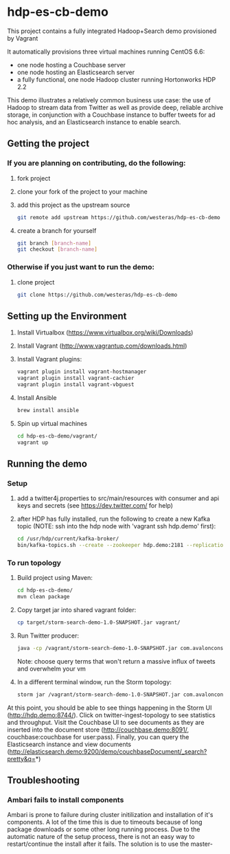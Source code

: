 # hdp-es-cb-demo

This project contains a fully integrated Hadoop+Search demo provisioned by Vagrant

It automatically provisions three virtual machines running CentOS 6.6:
* one node hosting a Couchbase server
* one node hosting an Elasticsearch server
* a fully functional, one node Hadoop cluster running Hortonworks HDP 2.2

This demo illustrates a relatively common business use case: the use of Hadoop to stream data from Twitter as well as provide deep, reliable archive storage, in conjunction with a Couchbase instance to buffer tweets for ad hoc analysis, and an Elasticsearch instance to enable search.

## Getting the project
### If you are planning on contributing, do the following:

1. fork project
2. clone your fork of the project to your machine
3. add this project as the upstream source

    ```sh
    git remote add upstream https://github.com/westeras/hdp-es-cb-demo
    ```
4. create a branch for yourself

    ```sh
    git branch [branch-name]
    git checkout [branch-name]
    ```

### Otherwise if you just want to run the demo:

1. clone project

   ```sh
   git clone https://github.com/westeras/hdp-es-cb-demo
   ```

## Setting up the Environment

1. Install Virtualbox (https://www.virtualbox.org/wiki/Downloads)
2. Install Vagrant (http://www.vagrantup.com/downloads.html)
3. Install Vagrant plugins:

   ```sh
   vagrant plugin install vagrant-hostmanager
   vagrant plugin install vagrant-cachier
   vagrant plugin install vagrant-vbguest
   ```
   
4. Install Ansible

   ```sh
   brew install ansible
   ```

5. Spin up virtual machines

   ```sh
   cd hdp-es-cb-demo/vagrant/
   vagrant up
   ```
   
## Running the demo

### Setup

1. add a twitter4j.properties to src/main/resources with consumer and api keys and secrets (see https://dev.twitter.com/ for help)
2. after HDP has fully installed, run the following to create a new Kafka topic (NOTE: ssh into the hdp node with 'vagrant ssh hdp.demo' first):

   ```sh
   cd /usr/hdp/current/kafka-broker/
   bin/kafka-topics.sh --create --zookeeper hdp.demo:2181 --replication-factor 1 --partitions 1 --topic twitter
   ```

### To run topology

1. Build project using Maven:

   ```sh
   cd hdp-es-cb-demo/
   mvn clean package
   ```

2. Copy target jar into shared vagrant folder:

   ```sh
   cp target/storm-search-demo-1.0-SNAPSHOT.jar vagrant/
   ```

2. Run Twitter producer:

   ```sh
   java -cp /vagrant/storm-search-demo-1.0-SNAPSHOT.jar com.avalonconsult.TwitterProducer <query terms>
   ```
   Note: choose query terms that won't return a massive influx of tweets and overwhelm your vm

3. In a different terminal window, run the Storm topology:

   ```sh
   storm jar /vagrant/storm-search-demo-1.0-SNAPSHOT.jar com.avalonconsult.TwitterIngestTopology
   ```

At this point, you should be able to see things happening in the Storm UI (http://hdp.demo:8744/).  Click on twitter-ingest-topology to see statistics and throughput.  Visit the Couchbase UI to see documents as they are inserted into the document store (http://couchbase.demo:8091/, couchbase:couchbase for user:pass).  Finally, you can query the Elasticsearch instance and view documents (http://elasticsearch.demo:9200/demo/couchbaseDocument/_search?pretty&q=*)

## Troubleshooting
### Ambari fails to install components
Ambari is prone to failure during cluster initilization and installation of it's components. A lot of the time this is due to timeouts because of long package downloads or some other long running process. Due to the automatic nature of the setup process, there is not an easy way to restart/continue the install after it fails. The solution is to use the master-
